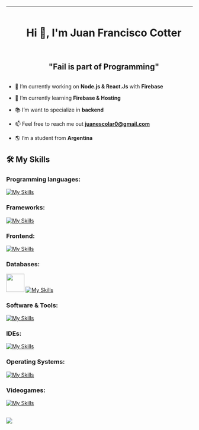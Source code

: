 <hr>
<!--h1 without bottom border-->
<div id="user-content-toc">
  <ul align="center">
    <summary><h1 style="display: inline-block">Hi 👋, I'm Juan Francisco Cotter</h1></summary>
  </ul>
</div>

<!--h2 without bottom border-->
<div id="user-content-toc">
  <ul align="center">
    <summary><h2 style="display: inline-block"> "Fail is part of Programming" </h2></summary>
  </ul>
</div>


<!--Intro start-->
- 🔭 I’m currently working on **Node.js & React.Js** with **Firebase**

- 🌱 I’m currently learning **Firebase & Hosting**

- 📚 I’m want to specialize in **backend**
  
- 📫 Feel free to reach me out **juanescolar0@gmail.com**

- 🌎 I’m a student from **Argentina**
<!--Intro end-->

## 🛠️ My Skills

<h3>Programming languages:</h3>

[![My Skills](https://skillicons.dev/icons?i=php,js,cs,java)](https://skillicons.dev)

<h3>Frameworks:</h3>

[![My Skills](https://skillicons.dev/icons?i=dotnet,nodejs,react,express)](https://skillicons.dev)

<h3>Frontend:</h3>

[![My Skills](https://skillicons.dev/icons?i=html,css,sass)](https://skillicons.dev)

<h3>Databases:</h3>
  
<img src="https://github.com/user-attachments/assets/7b4ecb00-b756-4d47-be2f-8561ce7ec254" width="48.5"> [![My Skills](https://skillicons.dev/icons?i=mysql,mongodb,firebase)](https://skillicons.dev)

<h3>Software & Tools:</h3>

[![My Skills](https://skillicons.dev/icons?i=github,git,npm,postman)](https://skillicons.dev)

<h3>IDEs:</h3>

[![My Skills](https://skillicons.dev/icons?i=visualstudio,vscode,arduino)](https://skillicons.dev)
 
<h3>Operating Systems:</h3>

[![My Skills](https://skillicons.dev/icons?i=windows,kali)](https://skillicons.dev)

<h3>Videogames:</h3>

[![My Skills](https://skillicons.dev/icons?i=unity,blender)](https://skillicons.dev)
 
<br> 

<!--horizontal divider(gradiant)-->
<img src="https://user-images.githubusercontent.com/73097560/115834477-dbab4500-a447-11eb-908a-139a6edaec5c.gif">
